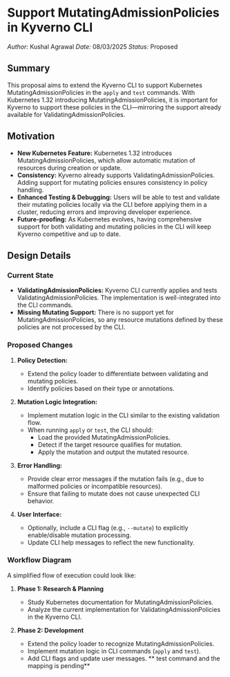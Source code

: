 # Support MutatingAdmissionPolicies in Kyverno CLI

*Author:* Kushal Agrawal
*Date:* 08/03/2025
*Status:* Proposed


## Summary

This proposal aims to extend the Kyverno CLI to support Kubernetes MutatingAdmissionPolicies in the `apply` and `test` commands. With Kubernetes 1.32 introducing MutatingAdmissionPolicies, it is important for Kyverno to support these policies in the CLI—mirroring the support already available for ValidatingAdmissionPolicies.



## Motivation

- **New Kubernetes Feature:** Kubernetes 1.32 introduces MutatingAdmissionPolicies, which allow automatic mutation of resources during creation or update.
- **Consistency:** Kyverno already supports ValidatingAdmissionPolicies. Adding support for mutating policies ensures consistency in policy handling.
- **Enhanced Testing & Debugging:** Users will be able to test and validate their mutating policies locally via the CLI before applying them in a cluster, reducing errors and improving developer experience.
- **Future-proofing:** As Kubernetes evolves, having comprehensive support for both validating and mutating policies in the CLI will keep Kyverno competitive and up to date.


## Design Details

### Current State

- **ValidatingAdmissionPolicies:** Kyverno CLI currently applies and tests ValidatingAdmissionPolicies. The implementation is well-integrated into the CLI commands.
- **Missing Mutating Support:** There is no support yet for MutatingAdmissionPolicies, so any resource mutations defined by these policies are not processed by the CLI.

### Proposed Changes

1. **Policy Detection:**
   - Extend the policy loader to differentiate between validating and mutating policies.
   - Identify policies based on their type or annotations.

2. **Mutation Logic Integration:**
   - Implement mutation logic in the CLI similar to the existing validation flow.
   - When running `apply` or `test`, the CLI should:
     - Load the provided MutatingAdmissionPolicies.
     - Detect if the target resource qualifies for mutation.
     - Apply the mutation and output the mutated resource.

3. **Error Handling:**
   - Provide clear error messages if the mutation fails (e.g., due to malformed policies or incompatible resources).
   - Ensure that failing to mutate does not cause unexpected CLI behavior.

4. **User Interface:**
   - Optionally, include a CLI flag (e.g., `--mutate`) to explicitly enable/disable mutation processing.
   - Update CLI help messages to reflect the new functionality.

### Workflow Diagram

A simplified flow of execution could look like:


1. **Phase 1: Research & Planning**
   - Study Kubernetes documentation for MutatingAdmissionPolicies.
   - Analyze the current implementation for ValidatingAdmissionPolicies in the Kyverno CLI.

2. **Phase 2: Development**
   - Extend the policy loader to recognize MutatingAdmissionPolicies.
   - Implement mutation logic in CLI commands (`apply` and `test`).
   - Add CLI flags and update user messages.
** test command and the mapping is pending**
